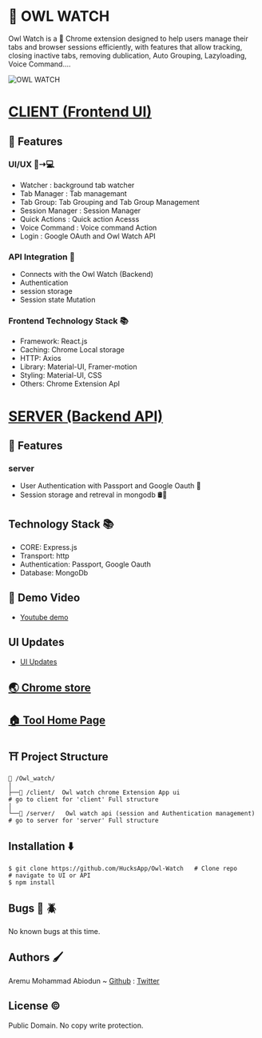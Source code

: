 #  🦉 OWL WATCH  
Owl Watch is a  🧩 Chrome extension designed to help users manage their tabs and browser sessions efficiently, with features that allow tracking, closing inactive tabs, removing dublication, Auto Grouping, Lazyloading, Voice Command....

![OWL WATCH](https://github.com/user-attachments/assets/dff2ca9d-0d7e-4579-b427-6bdb205ef769)
# [CLIENT  (Frontend UI)](./client) 
## 🧰 Features
### UI/UX 📱⇢💻

* Watcher : background tab watcher
* Tab Manager : Tab managemant
* Tab Group: Tab Grouping and Tab Group Management
* Session Manager : Session Manager
* Quick Actions : Quick action Acesss
* Voice Command : Voice command Action
* Login : Google OAuth and Owl Watch API
### API Integration 🚀
- Connects with the Owl Watch (Backend)
- Authentication
- session storage
- Session state Mutation
### Frontend Technology Stack 📚
* Framework: React.js
* Caching: Chrome Local storage
* HTTP: Axios
* Library: Material-UI, Framer-motion
* Styling: Material-UI, CSS
* Others: Chrome Extension ApI

#  [SERVER (Backend API)](./server)
## 🧰 Features
### server
  - User Authentication with Passport and Google Oauth 🔐
  - Session storage and retreval in mongodb 🛢🔄
## Technology Stack 📚
- CORE: Express.js
- Transport: http
- Authentication: Passport, Google Oauth
- Database: MongoDb


## 🎥 Demo Video
*  [Youtube demo](https://www.youtube.com/watch?v=vmEDoCKFEvg "owl_watch")
## UI Updates
* [UI Updates](https://drive.google.com/file/d/1EgIq9iFjR_B1EOv-OxItR1Mm6qxPQlxb/view?usp=sharing)
## [🌏 Chrome store](https://chromewebstore.google.com/detail/owl-watch/kbapldbpbefgjacojlmapleidhcmjfmc?authuser=0&hl=en-GB)
## [🏠 Tool Home Page](https://owl-watch-438019.uc.r.appspot.com/)



## ⛩ Project Structure
```
📁 /Owl_watch/
│
├──📁 /client/  Owl watch chrome Extension App ui                        # go to client for 'client' Full structure                              
│     
└──📁 /server/   Owl watch api (session and Authentication management)   # go to server for 'server' Full structure      
```

## Installation ⬇️
```
$ git clone https://github.com/HucksApp/Owl-Watch   # Clone repo
# navigate to UI or API 
$ npm install    
```

## Bugs 🐛 🪲
No known bugs at this time. 

## Authors 🖌
Aremu Mohammad Abiodun ~ [Github](https://github.com/Hucksapp) : [Twitter](https://twitter.com/hucks_jake)  

## License ©
Public Domain. No copy write protection. 
